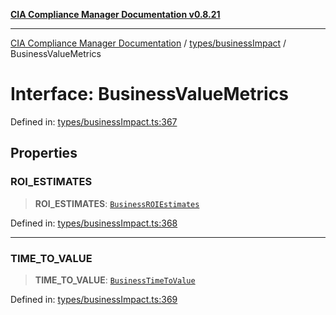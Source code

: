 [**CIA Compliance Manager Documentation v0.8.21**](../../../README.md)

***

[CIA Compliance Manager Documentation](../../../modules.md) / [types/businessImpact](../README.md) / BusinessValueMetrics

# Interface: BusinessValueMetrics

Defined in: [types/businessImpact.ts:367](https://github.com/Hack23/cia-compliance-manager/blob/689e67e40bb6afe811128d672a0d7dd5fcbdaea5/src/types/businessImpact.ts#L367)

## Properties

### ROI\_ESTIMATES

> **ROI\_ESTIMATES**: [`BusinessROIEstimates`](BusinessROIEstimates.md)

Defined in: [types/businessImpact.ts:368](https://github.com/Hack23/cia-compliance-manager/blob/689e67e40bb6afe811128d672a0d7dd5fcbdaea5/src/types/businessImpact.ts#L368)

***

### TIME\_TO\_VALUE

> **TIME\_TO\_VALUE**: [`BusinessTimeToValue`](BusinessTimeToValue.md)

Defined in: [types/businessImpact.ts:369](https://github.com/Hack23/cia-compliance-manager/blob/689e67e40bb6afe811128d672a0d7dd5fcbdaea5/src/types/businessImpact.ts#L369)
